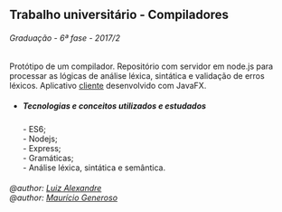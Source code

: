 ## Trabalho universitário - Compiladores
<h6>Graduação - 6ª fase - 2017/2</h6>

Protótipo de um compilador. Repositório com servidor em node.js para processar as lógicas de análise léxica, sintática e validação de erros léxicos. Aplicativo <a href="https://github.com/programmerGM/PrototypeCompiler">cliente</a> desenvolvido com JavaFX.

* <h5>Tecnologias e conceitos utilizados e estudados</h5>
  - ES6; <br />
  - Nodejs; <br />
  - Express; <br />
  - Gramáticas; <br />
  - Análise léxica, sintática e semântica. <br />

<h6>@author: <a href="https://github.com/LuizAlexandre17">Luiz Alexandre</a> <br />
@author: <a href="https://github.com/programmerGM">Maurício Generoso</a></h6>
